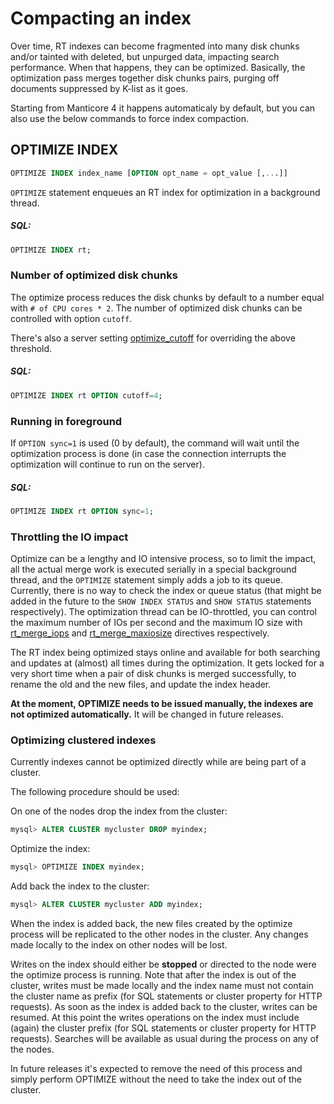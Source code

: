 # Compacting an index

Over time, RT indexes can become fragmented into many disk chunks and/or tainted with deleted, but unpurged data, impacting search performance. When that happens, they can be optimized. Basically, the optimization pass merges together disk chunks pairs, purging off documents suppressed by K-list as it goes.

Starting from Manticore 4 it happens automaticaly by default, but you can also use the below commands to force index compaction.

## OPTIMIZE INDEX

<!-- example optimize -->
```sql
OPTIMIZE INDEX index_name [OPTION opt_name = opt_value [,...]]
```

`OPTIMIZE` statement enqueues an RT index for optimization in a background thread.

<!-- intro -->
##### SQL:

<!-- request SQL -->

```sql
OPTIMIZE INDEX rt;
```
<!-- end -->

### Number of optimized disk chunks

<!-- example optimize_cutoff -->

The optimize process reduces the disk chunks by default to a number equal with  `# of CPU cores * 2`.  The number of optimized disk chunks can be controlled with option `cutoff`.

There's also a server setting [optimize_cutoff](../Server_settings/Searchd.md#optimize_cutoff) for overriding the above threshold.

<!-- intro -->
##### SQL:

<!-- request SQL -->

```sql
OPTIMIZE INDEX rt OPTION cutoff=4;
```
<!-- end -->

### Running in foreground

<!-- example optimize_sync -->

If `OPTION sync=1` is used (0 by default), the command will wait until the optimization process is done (in case the connection interrupts the optimization will continue to run on the server).

<!-- intro -->
##### SQL:

<!-- request SQL -->

```sql
OPTIMIZE INDEX rt OPTION sync=1;
```
<!-- end -->

### Throttling the IO impact

Optimize can be a lengthy and IO intensive process, so to limit the impact, all the actual merge work is executed serially in a special background thread, and the `OPTIMIZE` statement simply adds a job to its queue. Currently, there is no way to check the index or queue status (that might be added in the future to the `SHOW INDEX STATUS` and `SHOW STATUS` statements respectively). The optimization thread can be IO-throttled, you can control the maximum number of IOs per second and the maximum IO size with [rt_merge_iops](../Server_settings/Searchd.md#rt_merge_iops) and [rt_merge_maxiosize](../Server_settings/Searchd.md#rt_merge_maxiosize) directives respectively.

The RT index being optimized stays online and available for both searching and updates at (almost) all times during the optimization. It gets locked for a very short time when a pair of disk chunks is merged successfully, to rename the old and the new files, and update the index header.

**At the moment, OPTIMIZE needs to be issued manually, the indexes are not optimized automatically.** It will be changed in future releases.

### Optimizing clustered indexes

Currently indexes cannot be optimized directly while are being part of a cluster.

The following procedure should be used:


On one of the nodes drop the index from the cluster:

```sql
mysql> ALTER CLUSTER mycluster DROP myindex;
```

Optimize the index:

```sql
mysql> OPTIMIZE INDEX myindex;
```


Add back the index to the cluster:

```sql
mysql> ALTER CLUSTER mycluster ADD myindex;
```

When the index is added back, the new files created by the optimize process will be replicated to the other nodes in the cluster.
Any changes made locally to the index on other nodes will be lost.

Writes on the index should either be **stopped** or directed to the node were the optimize process is running.
Note that after the index is out of the cluster, writes must be made locally and the index name must not contain the cluster name as prefix (for SQL statements or cluster property for HTTP requests).
As soon as the index is added back to the cluster, writes can be resumed. At this point the writes operations on the index must include (again) the cluster prefix (for SQL statements or cluster property for HTTP requests).
Searches will be available as usual during the process on any of the nodes.

In future releases it's expected to remove the need of this process and simply perform OPTIMIZE without the need to take the index out of the cluster.
